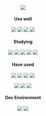 <div align="center">

  <img src="https://capsule-render.vercel.app/api?type=venom&color=auto&customColorList=6&height=150&section=header&text=eugene%20cha&fontSize=42&animation=fadeIn" />

  #### Use well
  <p>
    <img src="https://img.shields.io/badge/Java-EA2D2F?style=for-the-badge&logo=openjdk"/>
    <img src="https://img.shields.io/badge/Android-3DDC84?style=for-the-badge&logo=android&logoColor=white"/>
    <img src="https://img.shields.io/badge/JavaScript-F7DF1E?style=for-the-badge&logo=javascript&logoColor=white"/>
    <img src="https://img.shields.io/badge/Git-F05032?style=for-the-badge&logo=git&logoColor=white"/>
  </p>
  
  #### Studying
  <p>
    <img src="https://img.shields.io/badge/React-61DAFB?style=for-the-badge&logo=react&logoColor=white"/>
    <img src="https://img.shields.io/badge/Vue-40B17F?style=for-the-badge&logo=vue.js&logoColor=white"/>
    <img src="https://img.shields.io/badge/TypeScript-3178C6?style=for-the-badge&logo=typescript&logoColor=white"/>
    <img src="https://img.shields.io/badge/Node.js-339933?style=for-the-badge&logo=Node.js&logoColor=white"/>
    <img src="https://img.shields.io/badge/Firebase-FFCA28?style=for-the-badge&logo=firebase&logoColor=white"/>
  </p>
  
  #### Have used
  <p>
    <img src="https://img.shields.io/badge/HTML5-E34F26?style=for-the-badge&logo=html5&logoColor=white"/>
    <img src="https://img.shields.io/badge/CSS-1572B6?style=for-the-badge&logo=css3&logoColor=white"/>
    <img src="https://img.shields.io/badge/Spring-6DB33F?style=for-the-badge&logo=spring&logoColor=white"/>
    <img src="https://img.shields.io/badge/MySql-4479A1?style=for-the-badge&logo=mysql&logoColor=white"/>
  </p>
  <p>
    <img src="https://img.shields.io/badge/Flutter-3481FE?style=for-the-badge&logo=flutter&logoColor=white"/>
    <img src="https://img.shields.io/badge/Django-092E20?style=for-the-badge&logo=django&logoColor=white"/>
    <img src="https://img.shields.io/badge/Python-3776AB?style=for-the-badge&logo=python&logoColor=white"/>
  </p>

  #### Dev Environment
  <p>
    <img src="https://img.shields.io/badge/Windows-0078D4?style=for-the-badge&logo=windows11&logoColor=white"/>
    <img src="https://img.shields.io/badge/JetBrians-000000?style=for-the-badge&logo=jetbrains&logoColor=white"/>
  </p>
  
</div>
